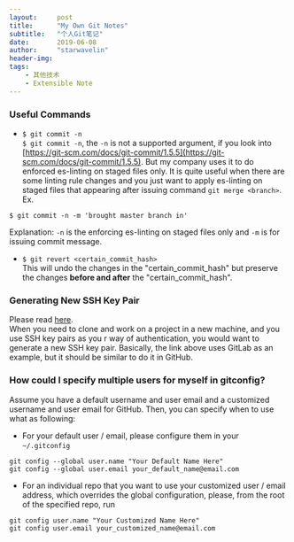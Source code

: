 ```yaml
---
layout:     post
title:      "My Own Git Notes"
subtitle:   "个人Git笔记"
date:       2019-06-08
author:     "starwavelin"
header-img:
tags:
    - 其他技术
    - Extensible Note
---
```

### Useful Commands
- `$ git commit -n`  
`$ git commit -n`, the `-n` is not a supported argument, if you look into [https://git-scm.com/docs/git-commit/1.5.5](https://git-scm.com/docs/git-commit/1.5.5). But my company uses it to do enforced es-linting on staged files only. It is quite useful when there are some linting rule changes and you just want to apply es-linting on staged files that appearing after issuing command `git merge <branch>`.  
Ex.  
```
$ git commit -n -m 'brought master branch in'
```
Explanation: `-n` is the enforcing es-linting on staged files only and `-m` is for issuing commit message.

- `$ git revert <certain_commit_hash>`  
This will undo the changes in the "certain_commit_hash" but preserve the changes **before and after** the "certain_commit_hash".  

### Generating New SSH Key Pair  
Please read [here](https://docs.gitlab.com/ee/ssh/#generating-a-new-ssh-key-pair).  
When you need to clone and work on a project in a new machine, and you use SSH key pairs as you r way of authentication, you would want to generate a new SSH key pair. Basically, the link above uses GitLab as an example, but it should be similar to do it in GitHub.

### How could I specify multiple users for myself in gitconfig?
Assume you have a default username and user email and a customized username and user email for GitHub. Then, you can specify when to use what as following:
- For your default user / email, please configure them in your `~/.gitconfig`
```
git config --global user.name "Your Default Name Here"
git config --global user.email your_default_name@email.com
```
- For an individual repo that you want to use your customized user / email address, which overrides the global configuration, please, from the root of the specified repo, run
```
git config user.name "Your Customized Name Here"
git config user.email your_customized_name@email.com
```
